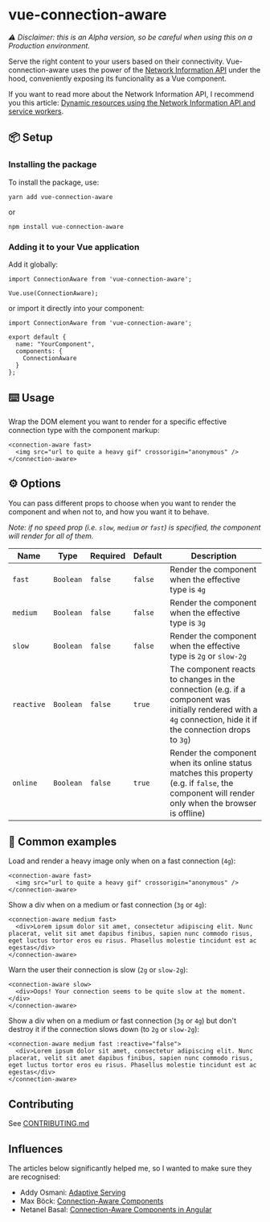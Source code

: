 # vue-connection-aware

_⚠️ Disclaimer: this is an Alpha version, so be careful when using this on a Production environment._

Serve the right content to your users based on their connectivity. Vue-connection-aware uses the power of the [Network Information API](https://developer.mozilla.org/en-US/docs/Web/API/Network_Information_API) under the hood, conveniently exposing its funcionality as a Vue component.

If you want to read more about the Network Information API, I recommend you this article: [Dynamic resources using the Network Information API and service workers](https://deanhume.com/dynamic-resources-using-the-network-information-api-and-service-workers/).

## 📦 Setup

### Installing the package

To install the package, use:

```
yarn add vue-connection-aware
```

or

```
npm install vue-connection-aware
```

### Adding it to your Vue application

Add it globally:

```
import ConnectionAware from 'vue-connection-aware';

Vue.use(ConnectionAware);
```

or import it directly into your component:

```
import ConnectionAware from 'vue-connection-aware';

export default {
  name: "YourComponent",
  components: {
    ConnectionAware
  }
};
```

## ⌨️ Usage

Wrap the DOM element you want to render for a specific effective connection type with the component markup:

```
<connection-aware fast>
  <img src="url to quite a heavy gif" crossorigin="anonymous" />
</connection-aware>
```

## ⚙️ Options

You can pass different props to choose when you want to render the component and when not to, and how you want it to behave.

_Note: if no speed prop (i.e. `slow`, `medium` or `fast`) is specified, the component will render for all of them._

| Name       | Type      | Required | Default | Description                                                                                                                                                    |
| ---------- | --------- | -------- | ------- | -------------------------------------------------------------------------------------------------------------------------------------------------------------- |
| `fast`     | `Boolean` | `false`  | `false` | Render the component when the effective type is `4g`                                                                                                           |
| `medium`   | `Boolean` | `false`  | `false` | Render the component when the effective type is `3g`                                                                                                           |
| `slow`     | `Boolean` | `false`  | `false` | Render the component when the effective type is `2g` or `slow-2g`                                                                                              |
| `reactive` | `Boolean` | `false`  | `true`  | The component reacts to changes in the connection (e.g. if a component was initially rendered with a `4g` connection, hide it if the connection drops to `3g`) |
| `online` | `Boolean` | `false`  | `true`  | Render the component when its online status matches this property (e.g. if `false`, the component will render only when the browser is offline) |

## 🧪 Common examples

Load and render a heavy image only when on a fast connection (`4g`):

```
<connection-aware fast>
  <img src="url to quite a heavy gif" crossorigin="anonymous" />
</connection-aware>
```

Show a div when on a medium or fast connection (`3g` or `4g`):

```
<connection-aware medium fast>
  <div>Lorem ipsum dolor sit amet, consectetur adipiscing elit. Nunc placerat, velit sit amet dapibus finibus, sapien nunc commodo risus, eget luctus tortor eros eu risus. Phasellus molestie tincidunt est ac egestas</div>
</connection-aware>
```

Warn the user their connection is slow (`2g` or `slow-2g`):

```
<connection-aware slow>
  <div>Oops! Your connection seems to be quite slow at the moment.</div>
</connection-aware>
```

Show a div when on a medium or fast connection (`3g` or `4g`) but don't destroy it if the connection slows down (to `2g` or `slow-2g`):

```
<connection-aware medium fast :reactive="false">
  <div>Lorem ipsum dolor sit amet, consectetur adipiscing elit. Nunc placerat, velit sit amet dapibus finibus, sapien nunc commodo risus, eget luctus tortor eros eu risus. Phasellus molestie tincidunt est ac egestas</div>
</connection-aware>
```

## Contributing

See [CONTRIBUTING.md](https://github.com/SachaZvetelman/vue-connection-aware/blob/master/CONTRIBUTING.md)

## Influences

The articles below significantly helped me, so I wanted to make sure they are recognised:

- Addy Osmani: [Adaptive Serving](https://addyosmani.com/blog/adaptive-serving/)
- Max Böck: [Connection-Aware Components](https://mxb.dev/blog/connection-aware-components/)
- Netanel Basal: [Connection-Aware Components in Angular](https://netbasal.com/connection-aware-components-in-angular-3a66bb0bab6f)
